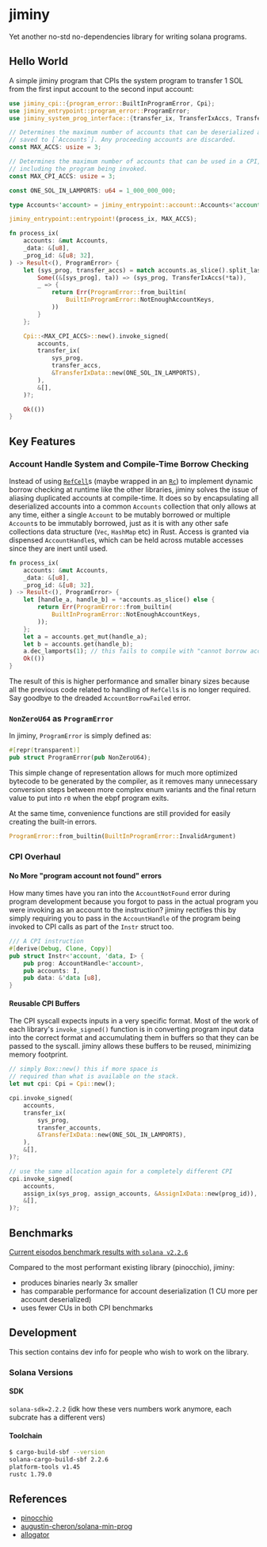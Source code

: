 # jiminy

Yet another no-std no-dependencies library for writing solana programs.

## Hello World

A simple jiminy program that CPIs the system program to transfer 1 SOL from the first input account to the second input account:

```rust
use jiminy_cpi::{program_error::BuiltInProgramError, Cpi};
use jiminy_entrypoint::program_error::ProgramError;
use jiminy_system_prog_interface::{transfer_ix, TransferIxAccs, TransferIxData};

// Determines the maximum number of accounts that can be deserialized and
// saved to [`Accounts`]. Any proceeding accounts are discarded.
const MAX_ACCS: usize = 3;

// Determines the maximum number of accounts that can be used in a CPI,
// including the program being invoked.
const MAX_CPI_ACCS: usize = 3;

const ONE_SOL_IN_LAMPORTS: u64 = 1_000_000_000;

type Accounts<'account> = jiminy_entrypoint::account::Accounts<'account, MAX_ACCS>;

jiminy_entrypoint::entrypoint!(process_ix, MAX_ACCS);

fn process_ix(
    accounts: &mut Accounts,
    _data: &[u8],
    _prog_id: &[u8; 32],
) -> Result<(), ProgramError> {
    let (sys_prog, transfer_accs) = match accounts.as_slice().split_last_chunk() {
        Some((&[sys_prog], ta)) => (sys_prog, TransferIxAccs(*ta)),
        _ => {
            return Err(ProgramError::from_builtin(
                BuiltInProgramError::NotEnoughAccountKeys,
            ))
        }
    };

    Cpi::<MAX_CPI_ACCS>::new().invoke_signed(
        accounts,
        transfer_ix(
            sys_prog,
            transfer_accs,
            &TransferIxData::new(ONE_SOL_IN_LAMPORTS),
        ),
        &[],
    )?;

    Ok(())
}
```

## Key Features

### Account Handle System and Compile-Time Borrow Checking

Instead of using [`RefCell`](https://doc.rust-lang.org/std/cell/struct.RefCell.html)s (maybe wrapped in an [`Rc`](https://doc.rust-lang.org/std/rc/struct.Rc.html)) to implement dynamic borrow checking at runtime
like the other libraries, jiminy solves the issue of aliasing duplicated accounts at compile-time. It does so
by encapsulating all deserialized accounts into a common `Accounts` collection that only allows
at any time, either a single `Account` to be mutably borrowed or multiple `Account`s to be immutably borrowed, just as it is
with any other safe collections data structure (`Vec`, `HashMap` etc) in Rust. Access is granted via dispensed `AccountHandle`s,
which can be held across mutable accesses since they are inert until used.

```rust
fn process_ix(
    accounts: &mut Accounts,
    _data: &[u8],
    _prog_id: &[u8; 32],
) -> Result<(), ProgramError> {
    let [handle_a, handle_b] = *accounts.as_slice() else {
        return Err(ProgramError::from_builtin(
            BuiltInProgramError::NotEnoughAccountKeys,
        ));
    };
    let a = accounts.get_mut(handle_a);
    let b = accounts.get(handle_b);
    a.dec_lamports(1); // this fails to compile with "cannot borrow accounts as immutable because it is also borrowed as mutable"
    Ok(())
}
```

The result of this is higher performance and smaller binary sizes because all the previous code
related to handling of `RefCell`s is no longer required. Say goodbye to the dreaded `AccountBorrowFailed` error.

### `NonZeroU64` as `ProgramError`

In jiminy, `ProgramError` is simply defined as:

```rust
#[repr(transparent)]
pub struct ProgramError(pub NonZeroU64);
```

This simple change of representation allows for much more optimized bytecode to be generated by the compiler,
as it removes many unnecessary conversion steps between more complex enum variants and the final return value
to put into `r0` when the ebpf program exits.

At the same time, convenience functions are still provided for easily creating the built-in errors.

```rust
ProgramError::from_builtin(BuiltInProgramError::InvalidArgument)
```

### CPI Overhaul

#### No More "program account not found" errors

How many times have you ran into the `AccountNotFound` error during program development because you forgot to pass in the
actual program you were invoking as an account to the instruction? jiminy rectifies this by simply requiring you to pass
in the `AccountHandle` of the program being invoked to CPI calls as part of the `Instr` struct too.

```rust
/// A CPI instruction
#[derive(Debug, Clone, Copy)]
pub struct Instr<'account, 'data, I> {
    pub prog: AccountHandle<'account>,
    pub accounts: I,
    pub data: &'data [u8],
}
```

#### Reusable CPI Buffers

The CPI syscall expects inputs in a very specific format. Most of the work of each library's `invoke_signed()` function is in converting program input data
into the correct format and accumulating them in buffers so that they can be passed to the syscall. jiminy allows these buffers to be reused, minimizing
memory footprint.

```rust
// simply Box::new() this if more space is
// required than what is available on the stack.
let mut cpi: Cpi = Cpi::new();

cpi.invoke_signed(
    accounts,
    transfer_ix(
        sys_prog,
        transfer_accounts,
        &TransferIxData::new(ONE_SOL_IN_LAMPORTS),
    ),
    &[],
)?;

// use the same allocation again for a completely different CPI
cpi.invoke_signed(
    accounts,
    assign_ix(sys_prog, assign_accounts, &AssignIxData::new(prog_id)),
    &[],
)?;
```

## Benchmarks

[Current eisodos benchmark results with `solana v2.2.6`](https://github.com/febo/eisodos/pull/2)

Compared to the most performant existing library (pinocchio), jiminy:

- produces binaries nearly 3x smaller
- has comparable performance for account deserialization (1 CU more per account deserialized)
- uses fewer CUs in both CPI benchmarks

## Development

This section contains dev info for people who wish to work on the library.

### Solana Versions

#### SDK

`solana-sdk=2.2.2` (idk how these vers numbers work anymore, each subcrate has a different vers)

#### Toolchain

```sh
$ cargo-build-sbf --version
solana-cargo-build-sbf 2.2.6
platform-tools v1.45
rustc 1.79.0
```

## References

- [pinocchio](https://github.com/febo/pinocchio)
- [augustin-cheron/solana-min-prog](https://github.com/augustin-cheron/solana-min-prog)
- [allogator](https://github.com/cavemanloverboy/allogator)
